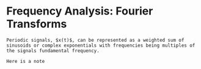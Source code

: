 # Frequency Analysis: Fourier Transforms

<script>
document.addEventListener("DOMContentLoaded", function() {
  var bigIdeas = document.querySelectorAll("div.bigidea");
  bigIdeas.forEach(function(bigIdea) {
    var label = document.createElement("span");
    label.innerHTML = "<strong>BigIdea</strong> \n";
    bigIdea.insertBefore(label, bigIdea.firstChild);
  });
});

</script>

```{div} bigidea
Periodic signals, $x(t)$, can be represented as a weighted sum of sinusoids or complex exponentials with frequencies being multiples of the signals fundamental frequency.
```

```{note}
Here is a note
```
